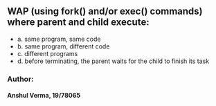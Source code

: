  ## WAP (using fork() and/or exec() commands) where parent and child execute:



 - a. same program, same code
 - b. same program, different code
 - c. different programs
 - d. before terminating, the parent waits for the child to finish 
its task









### Author:


#### Anshul Verma, 19/78065
